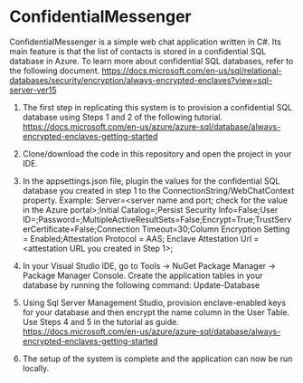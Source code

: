 # ConfidentialMessenger

ConfidentialMessenger is a simple web chat application written in C#. Its main feature is that the list of contacts is stored in a confidential SQL database in Azure. To learn more about confidential SQL databases, refer to the following document.
https://docs.microsoft.com/en-us/sql/relational-databases/security/encryption/always-encrypted-enclaves?view=sql-server-ver15

1. The first step in replicating this system is to provision a confidential SQL database using Steps 1 and 2 of the following tutorial.
https://docs.microsoft.com/en-us/azure/azure-sql/database/always-encrypted-enclaves-getting-started

2. Clone/download the code in this repository and open the project in your IDE.

3. In the appsettings.json file, plugin the values for the confidential SQL database you created in step 1 to the ConnectionString/WebChatContext property. 
Example:
   Server=<server name and port; check for the value in the Azure portal>;Initial Catalog=<database name>;Persist Security Info=False;User ID=<admin username>;Password=<password>;MultipleActiveResultSets=False;Encrypt=True;TrustServerCertificate=False;Connection Timeout=30;Column Encryption Setting = Enabled;Attestation Protocol = AAS; Enclave Attestation Url = <attestation URL you created in Step 1>;
  
4. In your Visual Studio IDE, go to Tools -> NuGet Package Manager -> Package Manager Console. Create the application tables in your database by running the following command:
   Update-Database

5. Using Sql Server Management Studio, provision enclave-enabled keys for your database and then encrypt the name column in the User Table. Use Steps 4 and 5 in the tutorial as guide. 
https://docs.microsoft.com/en-us/azure/azure-sql/database/always-encrypted-enclaves-getting-started

6. The setup of the system is complete and the application can now be run locally.

